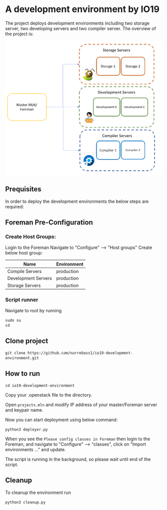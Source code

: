 # A development environment by IO19
The project deploys development environments including two storage server, two developing servers and two compiler server.
The overview of the project is:

![Overview](https://github.com/nurrebass1/io19-development-environment/blob/master/Images/overview.PNG?raw=true)

## Prequisites
In order to deploy the development environments the below steps are required:

## Foreman Pre-Configuration
### Create Host Groups:

Login to the Foreman
Navigate to "Configure" --> "Host groups"
Create below host group:

| Name                | Environment |
| ------------------- | ----------- |
| Compile Servers     | production  |
| Development Servers | production  |
| Storage Servers     | production  |


### Script runner
Navigate to root by running 

```
sudo su
cd
```
## Clone project
```
git clone https://github.com/nurrebass1/io19-development-environment.git 
```

## How to run
```
cd io19-development-environment
```
Copy your .openstack file to the directory.

Open `projectx.mln` and modify IP address of your master/Foreman server and keypair name.

Now you can start deployment using below command:

```
python3 deployer.py
```

When you see the ` Please config classes in Foreman ` then login to the Foreman, and navigate to "Configure" --> "classes", click on "Import environments ..." and update.

The script is running in the background, so please wait until end of the script.

## Cleanup
To cleanup the environment run

```
python3 cleanup.py
```




